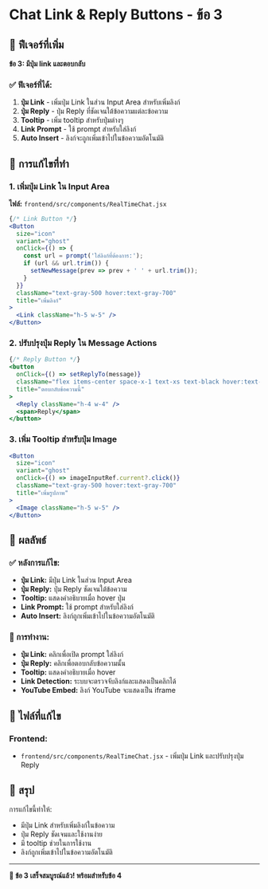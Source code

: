 # Chat Link & Reply Buttons - ข้อ 3

## 🎯 ฟีเจอร์ที่เพิ่ม

**ข้อ 3: มีปุ่ม link และตอบกลับ**

### ✅ ฟีเจอร์ที่ได้:
1. **ปุ่ม Link** - เพิ่มปุ่ม Link ในส่วน Input Area สำหรับเพิ่มลิงก์
2. **ปุ่ม Reply** - ปุ่ม Reply ที่ชัดเจนใต้ข้อความแต่ละข้อความ
3. **Tooltip** - เพิ่ม tooltip สำหรับปุ่มต่างๆ
4. **Link Prompt** - ใช้ prompt สำหรับใส่ลิงก์
5. **Auto Insert** - ลิงก์จะถูกเพิ่มเข้าไปในข้อความอัตโนมัติ

## 🔧 การแก้ไขที่ทำ

### 1. เพิ่มปุ่ม Link ใน Input Area

**ไฟล์:** `frontend/src/components/RealTimeChat.jsx`

```jsx
{/* Link Button */}
<Button 
  size="icon" 
  variant="ghost" 
  onClick={() => {
    const url = prompt('ใส่ลิงก์ที่ต้องการ:');
    if (url && url.trim()) {
      setNewMessage(prev => prev + ' ' + url.trim());
    }
  }}
  className="text-gray-500 hover:text-gray-700"
  title="เพิ่มลิงก์"
>
  <Link className="h-5 w-5" />
</Button>
```

### 2. ปรับปรุงปุ่ม Reply ใน Message Actions

```jsx
{/* Reply Button */}
<button
  onClick={() => setReplyTo(message)}
  className="flex items-center space-x-1 text-xs text-black hover:text-blue-500 transition-colors"
  title="ตอบกลับข้อความนี้"
>
  <Reply className="h-4 w-4" />
  <span>Reply</span>
</button>
```

### 3. เพิ่ม Tooltip สำหรับปุ่ม Image

```jsx
<Button 
  size="icon" 
  variant="ghost" 
  onClick={() => imageInputRef.current?.click()}
  className="text-gray-500 hover:text-gray-700"
  title="เพิ่มรูปภาพ"
>
  <Image className="h-5 w-5" />
</Button>
```

## 🎯 ผลลัพธ์

### ✅ หลังการแก้ไข:
- **ปุ่ม Link:** มีปุ่ม Link ในส่วน Input Area
- **ปุ่ม Reply:** ปุ่ม Reply ชัดเจนใต้ข้อความ
- **Tooltip:** แสดงคำอธิบายเมื่อ hover ปุ่ม
- **Link Prompt:** ใช้ prompt สำหรับใส่ลิงก์
- **Auto Insert:** ลิงก์ถูกเพิ่มเข้าไปในข้อความอัตโนมัติ

### 🔧 การทำงาน:
- **ปุ่ม Link:** คลิกเพื่อเปิด prompt ใส่ลิงก์
- **ปุ่ม Reply:** คลิกเพื่อตอบกลับข้อความนั้น
- **Tooltip:** แสดงคำอธิบายเมื่อ hover
- **Link Detection:** ระบบจะตรวจจับลิงก์และแสดงเป็นคลิกได้
- **YouTube Embed:** ลิงก์ YouTube จะแสดงเป็น iframe

## 📁 ไฟล์ที่แก้ไข

### Frontend:
- `frontend/src/components/RealTimeChat.jsx` - เพิ่มปุ่ม Link และปรับปรุงปุ่ม Reply

## 🎉 สรุป

การแก้ไขนี้ทำให้:
- มีปุ่ม Link สำหรับเพิ่มลิงก์ในข้อความ
- ปุ่ม Reply ชัดเจนและใช้งานง่าย
- มี tooltip ช่วยในการใช้งาน
- ลิงก์ถูกเพิ่มเข้าไปในข้อความอัตโนมัติ

---

**🎉 ข้อ 3 เสร็จสมบูรณ์แล้ว! พร้อมสำหรับข้อ 4**
